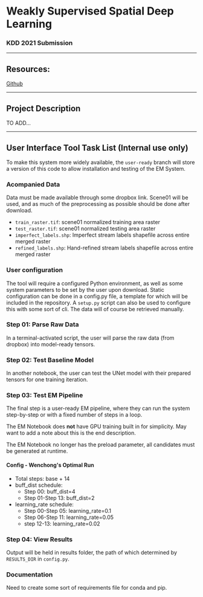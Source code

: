 # Weakly Supervised Spatial Deep Learning
### KDD 2021 Submission

---

## Resources:
[Github](https://github.com/spatialdatasciencegroup/WeaklySupervisedSpatialDeepLearning)

---

## Project Description
TO ADD...

---



## User Interface Tool Task List (Internal use only)
To make this system more widely available, the `user-ready` branch will store a version of this code to allow installation and testing of the EM System.

### Acompanied Data
Data must be made available through some dropbox link. Scene01 will be used, and as much of the preprocessing as possible should be done after download.
- `train_raster.tif`: scene01 normalized training area raster
- `test_raster.tif`: scene01 normalized testing area raster
- `imperfect_labels.shp`: Imperfect stream labels shapefile across entire merged raster
- `refined_labels.shp`: Hand-refined stream labels shapefile across entire merged raster

### User configuration
The tool will require a configured Python environment, as well as some system parameters to be set by the user upon download. Static configuration can be done in a config.py file, a template for which will be included in the repository. A `setup.py` script can also be used to configure this with some sort of cli. The data will of course be retrieved manually.

### Step 01: Parse Raw Data
In a terminal-activated script, the user will parse the raw data (from dropbox) into model-ready tensors.

### Step 02: Test Baseline Model
In another notebook, the user can test the UNet model with their prepared tensors for one training iteration. 

### Step 03: Test EM Pipeline
The final step is a user-ready EM pipeline, where they can run the system step-by-step or with a fixed number of steps in a loop.

The EM Notebook does **not** have GPU training built in for simplicity. May want to add a note about this is the end description.

The EM Notebook no longer has the preload parameter, all candidates must be generated at runtime. 

#### Config - Wenchong's Optimal Run
- Total steps: base + 14
- buff_dist schedule:
  - Step 00: buff_dist=4
  - Step 01-Step 13: buff_dist=2
- learning_rate schedule:
  - Step 00-Step 05: learning_rate=0.1
  - Step 06-Step 11: learning_rate=0.05
  - step 12-13: learning_rate=0.02

### Step 04: View Results
Output will be held in results folder, the path of which determined by `RESULTS_DIR` in `config.py`.

### Documentation
Need to create some sort of requirements file for conda and pip.